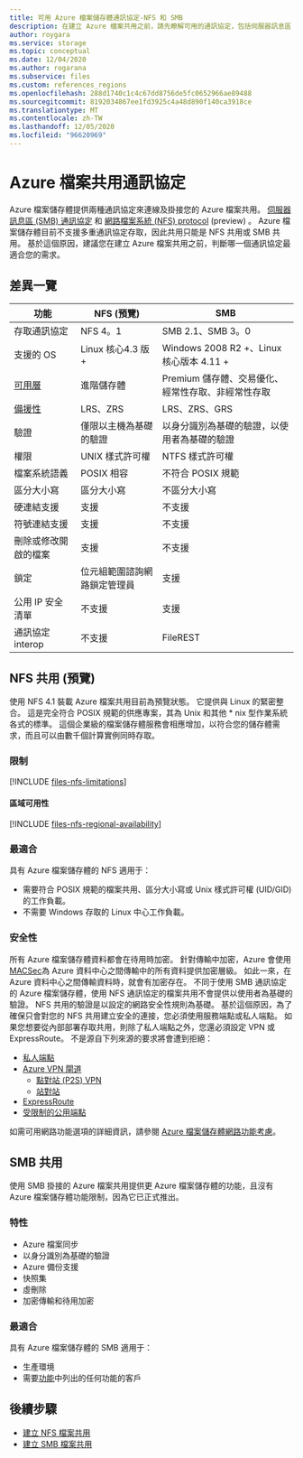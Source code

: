 ```yaml
---
title: 可用 Azure 檔案儲存體通訊協定-NFS 和 SMB
description: 在建立 Azure 檔案共用之前，請先瞭解可用的通訊協定，包括伺服器訊息區 (SMB) 和網路檔案系統 (NFS) 。
author: roygara
ms.service: storage
ms.topic: conceptual
ms.date: 12/04/2020
ms.author: rogarana
ms.subservice: files
ms.custom: references_regions
ms.openlocfilehash: 288d1740c1c4c67dd8756de5fc0652966ae89488
ms.sourcegitcommit: 8192034867ee1fd3925c4a48d890f140ca3918ce
ms.translationtype: MT
ms.contentlocale: zh-TW
ms.lasthandoff: 12/05/2020
ms.locfileid: "96620969"
---
```

# <a name="azure-file-share-protocols"></a>Azure 檔案共用通訊協定

Azure 檔案儲存體提供兩種通訊協定來連線及掛接您的 Azure 檔案共用。 [伺服器訊息區 (SMB) 通訊協定](/windows/win32/fileio/microsoft-smb-protocol-and-cifs-protocol-overview) 和 [網路檔案系統 (NFS) protocol](https://en.wikipedia.org/wiki/Network_File_System) (preview) 。 Azure 檔案儲存體目前不支援多重通訊協定存取，因此共用只能是 NFS 共用或 SMB 共用。 基於這個原因，建議您在建立 Azure 檔案共用之前，判斷哪一個通訊協定最適合您的需求。

## <a name="differences-at-a-glance"></a>差異一覽

|功能  |NFS (預覽)   |SMB  |
|---------|---------|---------|
|存取通訊協定     |NFS 4。1         |SMB 2.1、SMB 3。0         |
|支援的 OS     |Linux 核心4.3 版 +         |Windows 2008 R2 +、Linux 核心版本 4.11 +         |
|[可用層](storage-files-planning.md#storage-tiers)     |進階儲存體         |Premium 儲存體、交易優化、經常性存取、非經常性存取         |
|[備援性](storage-files-planning.md#redundancy)     |LRS、ZRS         |LRS、ZRS、GRS         |
|驗證     |僅限以主機為基礎的驗證        |以身分識別為基礎的驗證，以使用者為基礎的驗證         |
|權限     |UNIX 樣式許可權         |NTFS 樣式許可權         |
|檔案系統語義     |POSIX 相容         |不符合 POSIX 規範         |
|區分大小寫     |區分大小寫         |不區分大小寫         |
|硬連結支援     |支援         |不支援         |
|符號連結支援     |支援         |不支援         |
|刪除或修改開啟的檔案     |支援         |不支援         |
|鎖定     |位元組範圍諮詢網路鎖定管理員         |支援         |
|公用 IP 安全清單 | 不支援 | 支援|
|通訊協定 interop| 不支援 | FileREST|

## <a name="nfs-shares-preview"></a>NFS 共用 (預覽) 

使用 NFS 4.1 裝載 Azure 檔案共用目前為預覽狀態。 它提供與 Linux 的緊密整合。 這是完全符合 POSIX 規範的供應專案，其為 Unix 和其他 * nix 型作業系統各式的標準。 這個企業級的檔案儲存體服務會相應增加，以符合您的儲存體需求，而且可以由數千個計算實例同時存取。

### <a name="limitations"></a>限制

[!INCLUDE [files-nfs-limitations](../../../includes/files-nfs-limitations.md)]

#### <a name="regional-availability"></a>區域可用性

[!INCLUDE [files-nfs-regional-availability](../../../includes/files-nfs-regional-availability.md)]

### <a name="best-suited"></a>最適合

具有 Azure 檔案儲存體的 NFS 適用于：

- 需要符合 POSIX 規範的檔案共用、區分大小寫或 Unix 樣式許可權 (UID/GID) 的工作負載。
- 不需要 Windows 存取的 Linux 中心工作負載。

### <a name="security"></a>安全性

所有 Azure 檔案儲存體資料都會在待用時加密。 針對傳輸中加密，Azure 會使用 [MACSec](https://en.wikipedia.org/wiki/IEEE_802.1AE)為 Azure 資料中心之間傳輸中的所有資料提供加密層級。 如此一來，在 Azure 資料中心之間傳輸資料時，就會有加密存在。 不同于使用 SMB 通訊協定的 Azure 檔案儲存體，使用 NFS 通訊協定的檔案共用不會提供以使用者為基礎的驗證。 NFS 共用的驗證是以設定的網路安全性規則為基礎。 基於這個原因，為了確保只會對您的 NFS 共用建立安全的連接，您必須使用服務端點或私人端點。 如果您想要從內部部署存取共用，則除了私人端點之外，您還必須設定 VPN 或 ExpressRoute。 不是源自下列來源的要求將會遭到拒絕：

- [私人端點](storage-files-networking-overview.md#private-endpoints)
- [Azure VPN 閘道](../../vpn-gateway/vpn-gateway-about-vpngateways.md)
    - [點對站 (P2S) VPN](../../vpn-gateway/point-to-site-about.md)
    - [站對站](../../vpn-gateway/design.md#s2smulti)
- [ExpressRoute](../../expressroute/expressroute-introduction.md)
- [受限制的公用端點](storage-files-networking-overview.md#storage-account-firewall-settings)

如需可用網路功能選項的詳細資訊，請參閱 [Azure 檔案儲存體網路功能考慮](storage-files-networking-overview.md)。

## <a name="smb-shares"></a>SMB 共用

使用 SMB 掛接的 Azure 檔案共用提供更 Azure 檔案儲存體的功能，且沒有 Azure 檔案儲存體功能限制，因為它已正式推出。

### <a name="features"></a>特性

- Azure 檔案同步
- 以身分識別為基礎的驗證
- Azure 備份支援
- 快照集
- 虛刪除
- 加密傳輸和待用加密

### <a name="best-suited"></a>最適合

具有 Azure 檔案儲存體的 SMB 適用于：

- 生產環境
- 需要[功能](#features)中列出的任何功能的客戶

## <a name="next-steps"></a>後續步驟

- [建立 NFS 檔案共用](storage-files-how-to-create-nfs-shares.md)
- [建立 SMB 檔案共用](storage-how-to-create-file-share.md)
